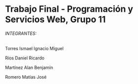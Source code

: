# Trabajo Final - Programación y Servicios Web, Grupo 11
###### INTEGRANTES:

Torres Ismael Ignacio Miguel

Ríos Daniel Ricardo

Martínez Alan Benjamín

Romero Matías José
